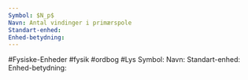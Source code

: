 ```yaml
---
Symbol: $N_p$
Navn: Antal vindinger i primærspole
Standart-enhed: 
Enhed-betydning:
---
```

#Fysiske-Enheder #fysik #ordbog #Lys 
Symbol: 
Navn: 
Standart-enhed: 
Enhed-betydning: